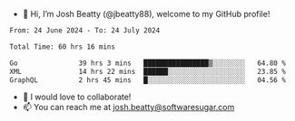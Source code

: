 - 👋 Hi, I’m Josh Beatty (@jbeatty88), welcome to my GitHub profile!

<!--START_SECTION:waka-->

```txt
From: 24 June 2024 - To: 24 July 2024

Total Time: 60 hrs 16 mins

Go               39 hrs 3 mins   ████████████████▒░░░░░░░░   64.80 %
XML              14 hrs 22 mins  ██████░░░░░░░░░░░░░░░░░░░   23.85 %
GraphQL          2 hrs 45 mins   █░░░░░░░░░░░░░░░░░░░░░░░░   04.56 %
```

<!--END_SECTION:waka-->

- 💞️ I would love to collaborate!
- 📫 You can reach me at josh.beatty@softwaresugar.com

<!---
jbeatty88/jbeatty88 is a ✨ special ✨ repository because its `README.md` (this file) appears on your GitHub profile.
You can click the Preview link to take a look at your changes.
--->
